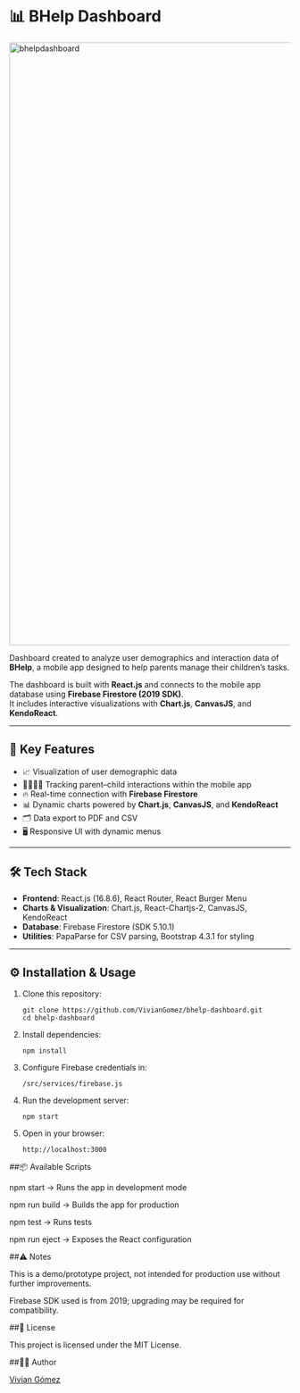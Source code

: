 # 📊 BHelp Dashboard

<img width="1920" height="1080" alt="bhelpdashboard" src="https://github.com/user-attachments/assets/280627b7-ef52-43f5-b767-49195db7be23" />

Dashboard created to analyze user demographics and interaction data of **BHelp**, a mobile app designed to help parents manage their children’s tasks.  

The dashboard is built with **React.js** and connects to the mobile app database using **Firebase Firestore (2019 SDK)**.  
It includes interactive visualizations with **Chart.js**, **CanvasJS**, and **KendoReact**.

---

## 🚀 Key Features

- 📈 Visualization of user demographic data  
- 👨‍👩‍👧‍👦 Tracking parent–child interactions within the mobile app  
- 🔥 Real-time connection with **Firebase Firestore**  
- 📊 Dynamic charts powered by **Chart.js**, **CanvasJS**, and **KendoReact**  
- 🗂 Data export to PDF and CSV  
- 🖥 Responsive UI with dynamic menus  

---

## 🛠️ Tech Stack

- **Frontend**: React.js (16.8.6), React Router, React Burger Menu  
- **Charts & Visualization**: Chart.js, React-Chartjs-2, CanvasJS, KendoReact  
- **Database**: Firebase Firestore (SDK 5.10.1)  
- **Utilities**: PapaParse for CSV parsing, Bootstrap 4.3.1 for styling  

---

## ⚙️ Installation & Usage

1. Clone this repository:
   ```
   git clone https://github.com/VivianGomez/bhelp-dashboard.git
   cd bhelp-dashboard
   
2. Install dependencies:
   ```
   npm install
   
5. Configure Firebase credentials in:
   ```
   /src/services/firebase.js

7. Run the development server:
   ```
   npm start

9. Open in your browser:
    ```
    http://localhost:3000

##📦 Available Scripts

npm start → Runs the app in development mode

npm run build → Builds the app for production

npm test → Runs tests

npm run eject → Exposes the React configuration

##⚠️ Notes

This is a demo/prototype project, not intended for production use without further improvements.

Firebase SDK used is from 2019; upgrading may be required for compatibility.

##📜 License

This project is licensed under the MIT License.

##👩‍💻 Author

[Vivian Gómez]([url](https://viviangomez.github.io/#/))


